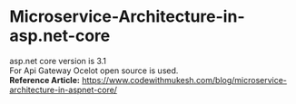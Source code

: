 # Microservice-Architecture-in-asp.net-core
asp.net core version is 3.1<br />
For Api Gateway Ocelot open source is used.<br />
<b>Reference Article:</b> https://www.codewithmukesh.com/blog/microservice-architecture-in-aspnet-core/
